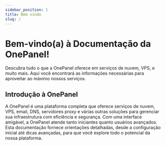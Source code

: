 ```yaml
---
sidebar_position: 1
title: Bem vindo
slug: /
---
```


# Bem-vindo(a) à Documentação da OnePanel!

Descubra tudo o que a OnePanel oferece em serviços de nuvem, VPS, e muito mais. Aqui você encontrará as informações necessárias para aproveitar ao máximo nossos serviços.

## Introdução à OnePanel

A OnePanel é uma plataforma completa que oferece serviços de nuvem, VPS, email, DNS, servidores proxy e várias outras soluções para gerenciar sua infraestrutura com eficiência e segurança. Com uma interface amigável, a OnePanel atende tanto iniciantes quanto usuários avançados. Esta documentação fornece orientações detalhadas, desde a configuração inicial até dicas avançadas, para que você explore todo o potencial da nossa plataforma.
